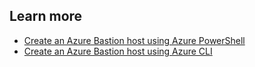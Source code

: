 

## Learn more

- [Create an Azure Bastion host using Azure PowerShell](https://docs.microsoft.com/azure/bastion/bastion-create-host-powershell)
- [Create an Azure Bastion host using Azure CLI](https://docs.microsoft.com/azure/bastion/create-host-cli)